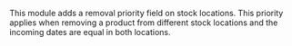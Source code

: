 This module adds a removal priority field on stock locations. This
priority applies when removing a product from different stock locations
and the incoming dates are equal in both locations.
